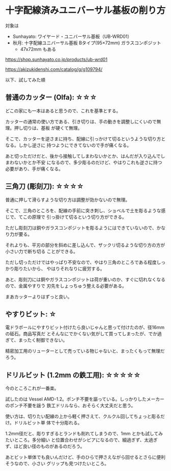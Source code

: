 # 十字配線済みユニバーサル基板の削り方

対象は 

- Sunhayato: ワイヤード・ユニバーサル基板（UB-WRD01）
- 秋月: 十字配線ユニバーサル基板 Bタイプ(95×72mm) ガラスコンポジット
  - 47x72mm もある

https://shop.sunhayato.co.jp/products/ub-wrd01

https://akizukidenshi.com/catalog/g/g109794/

以下、試してみた順

## 普通のカッター (Olfa): ☆☆☆

どこの家にも一本はあると思うので、これを基準とする。

カッターの通常の使い方である、引き切りは、手の動きを調整しにくいので無理。押し切りは、基板
が硬くて無理。

そこで、カッターを逆さまに持ち、配線に引っかけて切るというような切り方となる。しかし逆さに
持つようにできてないので手が痛くなる。

あと切っただけだと、後から接触してしまわないかとか、はんだが入り込んでしまわないかとか不安
になるので、多少彫るのだけど、やはりこれも逆さに持つ必要があり、手が痛くなる。

## 三角刀 (彫刻刀): ☆☆☆☆

普通に押して滑らすような切り方は調整が効かないので無理。

そこで、三角のところを、配線の手前に突き刺し、ショベルで土を彫るような感じで、てこの原理で
引っ掛けて切るという切り方ができる。

ただし彫刻刀は銅やガラスコンポジットを彫るようにはできていないので、かなり力が要る。

それよりも、平刃の部分を斜めに差し込んで、ザックリ切るような切り方の方が小さい力で断ち切る
ことができる。

ただし切っただけではやっぱり不安なので、やはり三角のところである程度しっかり彫りたいから、
やはりそれなりに疲労する。

あと、彫刻刀には銅やガラスコンポジットは荷が重いのか、すぐに切れなくなるので、金属やすりで
刃先をしょっちゅう整える必要がある。

まあカッターよりはずっと良い。

## やすりビット: ☆

電ドラボールにやすりビット付けたら良いじゃんと思って付けたのが、径16mm の砥石。商品写真だ
とそんなにでかくない気がして買ってしまったが、でか過ぎて、まったく制御できない。

精密加工用のリューターとして売っている物じゃないと、まったくもって無理だろう。

## ドリルビット (1.2mm の鉄工用): ☆☆☆☆☆

今のところこれが一番楽。

試したのは Vessel AMD-1.2。ポンチ不要を謳っている。しっかりしたメーカーのポンチ不要を謡う
鉄工ドリルなら、おそらく大丈夫だと思う。

使い方は、切りたい配線の上から軽く押さえて、クルクル回してちょっと彫るだけ。ドリルビット単
体で十分彫れる。

1.2mm径だと、彫りすぎるとランドも削れてしまうので、1mm とかも試してみたいところ。多分細い
と位置合わせがシビアになるので、細過ぎず、太過ぎず、ほど良い径のものがあるのだろう。

あとビット単体でも良いんだけど、手のひらで押さえながら回せるとさらに便利そうなので、小さい
グリップも見つけたいところ。

